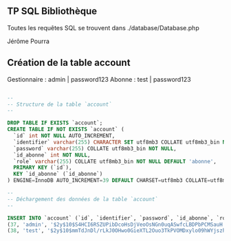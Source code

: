 ## TP SQL Bibliothèque

Toutes les requêtes SQL se trouvent dans ./database/Database.php

Jérôme Pourra

## Création de la table account

Gestionnaire : admin | password123
Abonne : test | password123

```sql

--
-- Structure de la table `account`
--

DROP TABLE IF EXISTS `account`;
CREATE TABLE IF NOT EXISTS `account` (
  `id` int NOT NULL AUTO_INCREMENT,
  `identifier` varchar(255) CHARACTER SET utf8mb3 COLLATE utf8mb3_bin NOT NULL,
  `password` varchar(255) COLLATE utf8mb3_bin NOT NULL,
  `id_abonne` int NOT NULL,
  `role` varchar(255) COLLATE utf8mb3_bin NOT NULL DEFAULT 'abonne',
  PRIMARY KEY (`id`),
  KEY `id_abonne` (`id_abonne`)
) ENGINE=InnoDB AUTO_INCREMENT=39 DEFAULT CHARSET=utf8mb3 COLLATE=utf8mb3_bin;

--
-- Déchargement des données de la table `account`
--

INSERT INTO `account` (`id`, `identifier`, `password`, `id_abonne`, `role`) VALUES
(37, 'admin', '$2y$10$S4HCI6RSZUPibDcoHsDjVeoOsNGn0uqASwfcLBDPbPCMSauH.papC', 3034, 'gestionnaire'),
(38, 'test', '$2y$10$mmTdJnDl/rLkJ0OHwo0GieXTL2Ouo3TkPVOMDxylo09hWYjszh6F2', 3035, 'abonne');

```